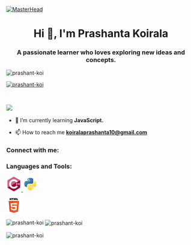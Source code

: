 [![MasterHead](https://thumbs.dreamstime.com/b/horizontal-banner-hands-typing-laptop-keyboard-various-electronic-devices-symbols-programming-software-horizontal-125917922.jpg)](https://github.com/Prashant-koi)

<h1 align="center">Hi 👋, I'm Prashanta Koirala</h1>
<h3 align="center">A passionate learner who loves exploring new ideas and concepts.</h3>

<p align="left"> <img src="https://komarev.com/ghpvc/?username=prashant-koi&label=Profile%20views&color=0e75b6&style=flat" alt="prashant-koi" /> </p>

<p align="left"> <a href="https://github.com/ryo-ma/github-profile-trophy"><img src="https://github-profile-trophy.vercel.app/?username=prashant-koi" alt="prashant-koi" /></a> </p>

<p align="left"> <a href="https://twitter.com/" target="blank"><img src="https://img.shields.io/twitter/follow/?logo=twitter&style=for-the-badge" alt="" /></a> </p>
<img align="right alt="Coding" width="400" src="https://previews.123rf.com/images/bigmouse/bigmouse1711/bigmouse171100015/89704735-cartoon-programmer-writes-code-workspace-concept-vector.jpg">

- 🌱 I’m currently learning **JavaScript.**

- 📫 How to reach me **koiralaprashanta10@gmail.com**

<h3 align="left">Connect with me:</h3>
<p align="left">
</p>

<h3 align="left">Languages and Tools:</h3>
<p align="left"> <a href="https://www.w3schools.com/cpp/" target="_blank" rel="noreferrer"> <img src="https://raw.githubusercontent.com/devicons/devicon/master/icons/cplusplus/cplusplus-original.svg" alt="cplusplus" width="40" height="40"/> </a><a href="https://www.python.org" target="_blank" rel="noreferrer"> <img src="https://raw.githubusercontent.com/devicons/devicon/master/icons/python/python-original.svg" alt="python" width="40" height="40"/> </a> </p><a href="https://www.w3.org/html/" target="_blank" rel="noreferrer"> <img src="https://raw.githubusercontent.com/devicons/devicon/master/icons/html5/html5-original-wordmark.svg" alt="html5" width="40" height="40"/> </a>

<p><img align="left" src="https://github-readme-stats.vercel.app/api/top-langs?username=prashant-koi&show_icons=true&locale=en&layout=compact" alt="prashant-koi" /></p>

<p>&nbsp;<img align="center" src="https://github-readme-stats.vercel.app/api?username=prashant-koi&show_icons=true&locale=en" alt="prashant-koi" /></p>

<p><img align="center" src="https://github-readme-streak-stats.herokuapp.com/?user=prashant-koi&" alt="prashant-koi" /></p>
